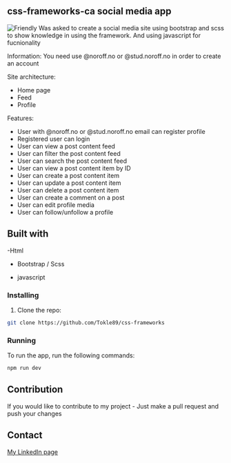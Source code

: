## css-frameworks-ca social media app
![Friendly](https://github.com/Tokle89/css-frameworks/assets/94007467/216af4e8-93c7-4f9f-9292-b2401af816e7)
Was asked to create a social media site using bootstrap and scss to show knowledge in using the framework.
And using javascript for fucnionality

Information:
You need use @noroff.no or @stud.noroff.no in order to create an account


Site architecture:

- Home page
- Feed
- Profile


Features:

- User with @noroff.no or @stud.noroff.no email can register profile
- Registered user can login
- User can view a post content feed
- User can filter the post content feed
- User can search the post content feed
- User can view a post content item by ID
- User can create a post content item
- User can update a post content item
- User can delete a post content item
- User can create a comment on a post
- User can edit profile media
- User can follow/unfollow a profile

## Built with

-Html

- Bootstrap / Scss

- javascript

### Installing

1. Clone the repo:

```bash
git clone https://github.com/Tokle89/css-frameworks
```

### Running

To run the app, run the following commands:

```bash
npm run dev
```

## Contribution

If you would like to contribute to my project - Just make a pull request and push your changes

## Contact

[My LinkedIn page](https://www.linkedin.com/in/fredrik-tokle-0994a023b/)
